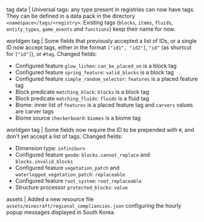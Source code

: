 tag data | Universal tags: any type present in registries can now have tags. They can be defined in a data pack in the directory `<namespace>/tags/<registry>`. Existing tags (`blocks`, `items`, `fluids`, `entity_types`, `game_events` and `functions`) keep their name for now.

worldgen tag | Some fields that previously accepted a list of IDs, or a single ID now accept tags, either in the format `["id1", "id2"]`, `"id"` (as shurtcut for `["id"]`), or `#tag`. Changed fields:
* Configured feature `glow_lichen`: `can_be_placed_on` is a block tag
* Configured feature `spring_feature`: `valid_blocks` is a block tag
* Configured feature `simple_random_selector`: `features` is a placed feature tag
* Block predicate `matching_block`: `blocks` is a block tag
* Block predicate `matching_fluids`: `fluids` is a fluid tag
* Biome: inner list of `features` is a placed feature tag and `carvers` values are carver tags
* Biome source `checkerboard`: `biomes` is a biome tag

worldgen tag | Some fields now require the ID to be prepended with `#`, and don't yet accept a list of tags. Changed fields:
* Dimension type: `infiniburn`
* Configured feature `geode`: `blocks.cannot_replace` and `blocks.invalid_blocks`
* Configured feature `vegetation_patch` and `waterlogged_vegetation_patch`: `replaceable`
* Configured feature `root_system`: `root_replaceable`
* Structure processor `protected_blocks`: `value`

assets | Added a new resource file `assets/minecraft/regional_compliancies.json` configuring the hourly popup messages displayed in South Korea.
